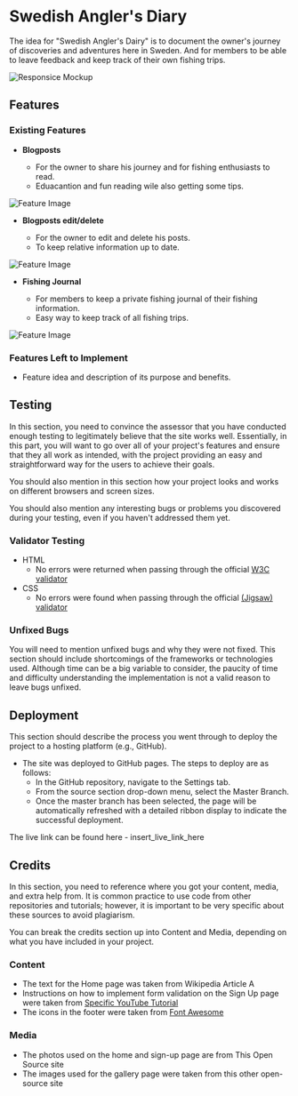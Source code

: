 # Swedish Angler's Diary

The idea for "Swedish Angler's Dairy" is to document the owner's journey of discoveries and adventures here in Sweden. And for members to be able to leave feedback and keep track of their own fishing trips.

![Responsice Mockup](URL)

## Features

### Existing Features

- __Blogposts__

  - For the owner to share his journey and for fishing enthusiasts to read.
  - Eduacantion and fun reading wile also getting some tips.

![Feature Image](URL)

- __Blogposts edit/delete__

  - For the owner to edit and delete his posts.
  - To keep relative information up to date.

![Feature Image](URL)

- __Fishing Journal__

  - For members to keep a private fishing journal of their fishing information.
  - Easy way to keep track of all fishing trips.

![Feature Image](URL)

### Features Left to Implement

- Feature idea and description of its purpose and benefits.

## Testing

In this section, you need to convince the assessor that you have conducted enough testing to legitimately believe that the site works well. Essentially, in this part, you will want to go over all of your project's features and ensure that they all work as intended, with the project providing an easy and straightforward way for the users to achieve their goals.

You should also mention in this section how your project looks and works on different browsers and screen sizes.

You should also mention any interesting bugs or problems you discovered during your testing, even if you haven't addressed them yet.

### Validator Testing

- HTML
  - No errors were returned when passing through the official [W3C validator](insert_html_validator_url_here)
- CSS
  - No errors were found when passing through the official [(Jigsaw) validator](insert_css_validator_url_here)

### Unfixed Bugs

You will need to mention unfixed bugs and why they were not fixed. This section should include shortcomings of the frameworks or technologies used. Although time can be a big variable to consider, the paucity of time and difficulty understanding the implementation is not a valid reason to leave bugs unfixed.

## Deployment

This section should describe the process you went through to deploy the project to a hosting platform (e.g., GitHub).

- The site was deployed to GitHub pages. The steps to deploy are as follows:
  - In the GitHub repository, navigate to the Settings tab.
  - From the source section drop-down menu, select the Master Branch.
  - Once the master branch has been selected, the page will be automatically refreshed with a detailed ribbon display to indicate the successful deployment.

The live link can be found here - insert_live_link_here

## Credits

In this section, you need to reference where you got your content, media, and extra help from. It is common practice to use code from other repositories and tutorials; however, it is important to be very specific about these sources to avoid plagiarism.

You can break the credits section up into Content and Media, depending on what you have included in your project.

### Content

- The text for the Home page was taken from Wikipedia Article A
- Instructions on how to implement form validation on the Sign Up page were taken from [Specific YouTube Tutorial](insert_youtube_tutorial_url_here)
- The icons in the footer were taken from [Font Awesome](https://fontawesome.com/)

### Media

- The photos used on the home and sign-up page are from This Open Source site
- The images used for the gallery page were taken from this other open-source site
